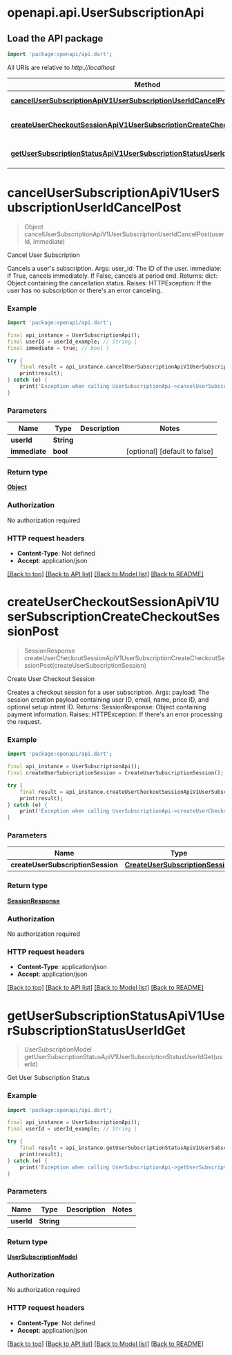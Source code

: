 # openapi.api.UserSubscriptionApi

## Load the API package
```dart
import 'package:openapi/api.dart';
```

All URIs are relative to *http://localhost*

Method | HTTP request | Description
------------- | ------------- | -------------
[**cancelUserSubscriptionApiV1UserSubscriptionUserIdCancelPost**](UserSubscriptionApi.md#cancelusersubscriptionapiv1usersubscriptionuseridcancelpost) | **POST** /api/v1/user/subscription/{user_id}/cancel | Cancel User Subscription
[**createUserCheckoutSessionApiV1UserSubscriptionCreateCheckoutSessionPost**](UserSubscriptionApi.md#createusercheckoutsessionapiv1usersubscriptioncreatecheckoutsessionpost) | **POST** /api/v1/user/subscription/create-checkout-session | Create User Checkout Session
[**getUserSubscriptionStatusApiV1UserSubscriptionStatusUserIdGet**](UserSubscriptionApi.md#getusersubscriptionstatusapiv1usersubscriptionstatususeridget) | **GET** /api/v1/user/subscription/status/{user_id} | Get User Subscription Status


# **cancelUserSubscriptionApiV1UserSubscriptionUserIdCancelPost**
> Object cancelUserSubscriptionApiV1UserSubscriptionUserIdCancelPost(userId, immediate)

Cancel User Subscription

Cancels a user's subscription.  Args:     user_id: The ID of the user.     immediate: If True, cancels immediately. If False, cancels at period end.  Returns:     dict: Object containing the cancellation status.  Raises:     HTTPException: If the user has no subscription or there's an error canceling.

### Example
```dart
import 'package:openapi/api.dart';

final api_instance = UserSubscriptionApi();
final userId = userId_example; // String | 
final immediate = true; // bool | 

try {
    final result = api_instance.cancelUserSubscriptionApiV1UserSubscriptionUserIdCancelPost(userId, immediate);
    print(result);
} catch (e) {
    print('Exception when calling UserSubscriptionApi->cancelUserSubscriptionApiV1UserSubscriptionUserIdCancelPost: $e\n');
}
```

### Parameters

Name | Type | Description  | Notes
------------- | ------------- | ------------- | -------------
 **userId** | **String**|  | 
 **immediate** | **bool**|  | [optional] [default to false]

### Return type

[**Object**](Object.md)

### Authorization

No authorization required

### HTTP request headers

 - **Content-Type**: Not defined
 - **Accept**: application/json

[[Back to top]](#) [[Back to API list]](../README.md#documentation-for-api-endpoints) [[Back to Model list]](../README.md#documentation-for-models) [[Back to README]](../README.md)

# **createUserCheckoutSessionApiV1UserSubscriptionCreateCheckoutSessionPost**
> SessionResponse createUserCheckoutSessionApiV1UserSubscriptionCreateCheckoutSessionPost(createUserSubscriptionSession)

Create User Checkout Session

Creates a checkout session for a user subscription.  Args:     payload: The session creation payload containing user ID, email, name, price ID, and optional setup intent ID.  Returns:     SessionResponse: Object containing payment information.  Raises:     HTTPException: If there's an error processing the request.

### Example
```dart
import 'package:openapi/api.dart';

final api_instance = UserSubscriptionApi();
final createUserSubscriptionSession = CreateUserSubscriptionSession(); // CreateUserSubscriptionSession | 

try {
    final result = api_instance.createUserCheckoutSessionApiV1UserSubscriptionCreateCheckoutSessionPost(createUserSubscriptionSession);
    print(result);
} catch (e) {
    print('Exception when calling UserSubscriptionApi->createUserCheckoutSessionApiV1UserSubscriptionCreateCheckoutSessionPost: $e\n');
}
```

### Parameters

Name | Type | Description  | Notes
------------- | ------------- | ------------- | -------------
 **createUserSubscriptionSession** | [**CreateUserSubscriptionSession**](CreateUserSubscriptionSession.md)|  | 

### Return type

[**SessionResponse**](SessionResponse.md)

### Authorization

No authorization required

### HTTP request headers

 - **Content-Type**: application/json
 - **Accept**: application/json

[[Back to top]](#) [[Back to API list]](../README.md#documentation-for-api-endpoints) [[Back to Model list]](../README.md#documentation-for-models) [[Back to README]](../README.md)

# **getUserSubscriptionStatusApiV1UserSubscriptionStatusUserIdGet**
> UserSubscriptionModel getUserSubscriptionStatusApiV1UserSubscriptionStatusUserIdGet(userId)

Get User Subscription Status

### Example
```dart
import 'package:openapi/api.dart';

final api_instance = UserSubscriptionApi();
final userId = userId_example; // String | 

try {
    final result = api_instance.getUserSubscriptionStatusApiV1UserSubscriptionStatusUserIdGet(userId);
    print(result);
} catch (e) {
    print('Exception when calling UserSubscriptionApi->getUserSubscriptionStatusApiV1UserSubscriptionStatusUserIdGet: $e\n');
}
```

### Parameters

Name | Type | Description  | Notes
------------- | ------------- | ------------- | -------------
 **userId** | **String**|  | 

### Return type

[**UserSubscriptionModel**](UserSubscriptionModel.md)

### Authorization

No authorization required

### HTTP request headers

 - **Content-Type**: Not defined
 - **Accept**: application/json

[[Back to top]](#) [[Back to API list]](../README.md#documentation-for-api-endpoints) [[Back to Model list]](../README.md#documentation-for-models) [[Back to README]](../README.md)

